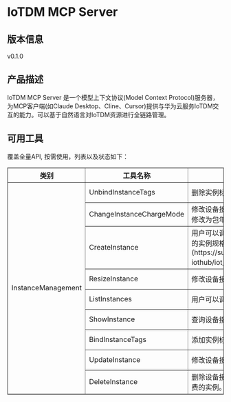 # IoTDM MCP Server 

## 版本信息
v0.1.0

## 产品描述

IoTDM MCP Server 是一个模型上下文协议(Model Context Protocol)服务器，为MCP客户端(如Claude Desktop、Cline、Cursor)提供与华为云服务IoTDM交互的能力。可以基于自然语言对IoTDM资源进行全链路管理。

## 可用工具
覆盖全量API, 按需使用，列表以及状态如下：

<html>
    <head></head>
    <body>
        <table border="1" cellspacing="0" cellpadding="5">
            <tbody>
                <tr>
                    <th>类别</th>
                    <th>工具名称</th>
                    <th>功能描述</th>
                    <th>状态</th>
                </tr>
                <tr>
                    <td rowspan="9">InstanceManagement</td>
                    <td>UnbindInstanceTags</td>
                    <td>删除实例标签。</td>
                    <td>To be tested</td>
                </tr>
                <tr>
                    <td>ChangeInstanceChargeMode</td>
                    <td>修改设备接入实例的计费模式,支持将按需计费模式修改为包年/包月计费模式。</td>
                    <td>To be tested</td>
                </tr>
                <tr>
                    <td>CreateInstance</td>
                    <td>用户可以调用此接口创建一个设备接入实例。支持的实例规格请参见[产品规格说明](https://support.huaweicloud.com/productdesc-iothub/iot_04_0014.html)。</td>
                    <td>To be tested</td>
                </tr>
                <tr>
                    <td>ResizeInstance</td>
                    <td>修改设备接入实例的规格。</td>
                    <td>To be tested</td>
                </tr>
                <tr>
                    <td>ListInstances</td>
                    <td>用户可以调用此接口查询设备接入实例列表。</td>
                    <td>To be tested</td>
                </tr>
                <tr>
                    <td>ShowInstance</td>
                    <td>查询设备接入实例详情。</td>
                    <td>To be tested</td>
                </tr>
                <tr>
                    <td>BindInstanceTags</td>
                    <td>添加实例标签。</td>
                    <td>To be tested</td>
                </tr>
                <tr>
                    <td>UpdateInstance</td>
                    <td>修改设备接入实例信息。</td>
                    <td>To be tested</td>
                </tr>
                <tr>
                    <td>DeleteInstance</td>
                    <td>删除设备接入实例。约束:此接口仅支持删除按需计费的实例。</td>
                    <td>To be tested</td>
                </tr>
            </tbody>
        </table>
    </body>
</html>